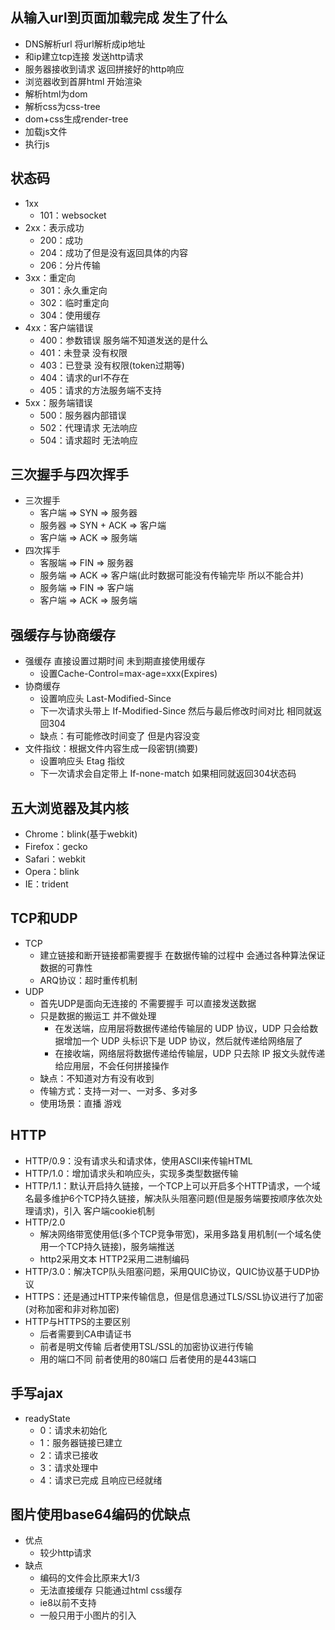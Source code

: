 ## 从输入url到页面加载完成 发生了什么
  - DNS解析url 将url解析成ip地址
  - 和ip建立tcp连接 发送http请求
  - 服务器接收到请求 返回拼接好的http响应
  - 浏览器收到首屏html 开始渲染
  - 解析html为dom
  - 解析css为css-tree
  - dom+css生成render-tree
  - 加载js文件
  - 执行js

## 状态码
  - 1xx
    - 101：websocket
  - 2xx：表示成功
    - 200：成功
    - 204：成功了但是没有返回具体的内容
    - 206：分片传输
  - 3xx：重定向
    - 301：永久重定向
    - 302：临时重定向
    - 304：使用缓存
  - 4xx：客户端错误
    - 400：参数错误 服务端不知道发送的是什么
    - 401：未登录 没有权限
    - 403：已登录 没有权限(token过期等)
    - 404：请求的url不存在
    - 405：请求的方法服务端不支持
  - 5xx：服务端错误
    - 500：服务器内部错误
    - 502：代理请求 无法响应
    - 504：请求超时 无法响应

## 三次握手与四次挥手
  - 三次握手
    - 客户端 => SYN => 服务器
    - 服务器 => SYN + ACK => 客户端
    - 客户端 => ACK => 服务端
  - 四次挥手
    - 客服端 => FIN => 服务器
    - 服务端 => ACK => 客户端(此时数据可能没有传输完毕 所以不能合并)
    - 服务端 => FIN => 客户端
    - 客户端 => ACK => 服务端

## 强缓存与协商缓存
  - 强缓存 直接设置过期时间 未到期直接使用缓存
    - 设置Cache-Control=max-age=xxx(Expires)
  - 协商缓存
    - 设置响应头 Last-Modified-Since
    - 下一次请求头带上 If-Modified-Since 然后与最后修改时间对比 相同就返回304
    - 缺点：有可能修改时间变了 但是内容没变
  - 文件指纹：根据文件内容生成一段密钥(摘要)
    - 设置响应头 Etag 指纹
    - 下一次请求会自定带上 If-none-match 如果相同就返回304状态码

## 五大浏览器及其内核
  - Chrome：blink(基于webkit)
  - Firefox：gecko
  - Safari：webkit
  - Opera：blink
  - IE：trident

## TCP和UDP
  - TCP
    - 建立链接和断开链接都需要握手 在数据传输的过程中 会通过各种算法保证数据的可靠性
    - ARQ协议：超时重传机制
  - UDP
    - 首先UDP是面向无连接的 不需要握手 可以直接发送数据
    - 只是数据的搬运工 并不做处理
      - 在发送端，应用层将数据传递给传输层的 UDP 协议，UDP 只会给数据增加一个 UDP 头标识下是 UDP 协议，然后就传递给网络层了
      - 在接收端，网络层将数据传递给传输层，UDP 只去除 IP 报文头就传递给应用层，不会任何拼接操作
    - 缺点：不知道对方有没有收到
    - 传输方式：支持一对一、一对多、多对多
    - 使用场景：直播 游戏

## HTTP
  - HTTP/0.9：没有请求头和请求体，使用ASCII来传输HTML
  - HTTP/1.0：增加请求头和响应头，实现多类型数据传输
  - HTTP/1.1：默认开启持久链接，一个TCP上可以开启多个HTTP请求，一个域名最多维护6个TCP持久链接，解决队头阻塞问题(但是服务端要按顺序依次处理请求)，引入
  客户端cookie机制
  - HTTP/2.0
    - 解决网络带宽使用低(多个TCP竞争带宽)，采用多路复用机制(一个域名使用一个TCP持久链接)，服务端推送
    - http2采用文本 HTTP2采用二进制编码
  - HTTP/3.0：解决TCP队头阻塞问题，采用QUIC协议，QUIC协议基于UDP协议
  - HTTPS：还是通过HTTP来传输信息，但是信息通过TLS/SSL协议进行了加密(对称加密和非对称加密)
  - HTTP与HTTPS的主要区别
    - 后者需要到CA申请证书
    - 前者是明文传输 后者使用TSL/SSL的加密协议进行传输
    - 用的端口不同 前者使用的80端口 后者使用的是443端口

## 手写ajax
  - readyState
    - 0：请求未初始化
    - 1：服务器链接已建立
    - 2：请求已接收
    - 3：请求处理中
    - 4：请求已完成 且响应已经就绪

## 图片使用base64编码的优缺点
  - 优点
    - 较少http请求
  - 缺点
    - 编码的文件会比原来大1/3
    - 无法直接缓存 只能通过html css缓存
    - ie8以前不支持
    - 一般只用于小图片的引入